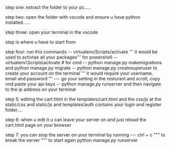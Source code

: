 
step one:
    extract the folder to your pc.....

step two:
    open the folder with vscode and ensure u have python installed......

step three:
    open your terminal in the vscode


step is where u have to start from

step four:
    run this commands
    -- virtualenv/Scripts/activate    ''' it would be used to activtae all your packages''' for powershell
    -- virtualenv\Scripts\activate  # for cmd
    -- python manage.py makemigrations and python manage.py migrate
    -- python manage.py createsuperuser to create your account on the terminal ''' it would require your username, email and password '''
    --- go your setting in the resturant and scroll, copy nnd paste your api keys
    -- python manage.py runserver and then navigate to the ip address on your terminal

step 5: editing the cart.html in the templates/cart.html and the css/js at the static/css and static/js and templates/auth contains your login and register folder....

step 6: when u edit it u can leave your server on and just reload the cart.html page on your browser

step 7: you can stop the server on your terminal by running
--- ctrl + c """ to break the server """
to start again python manage.py runserver


